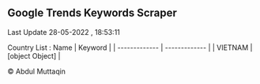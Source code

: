 

## Google Trends Keywords Scraper 
 
Last Update 28-05-2022 , 18:53:11

Country List :
 Name  | Keyword |
| ------------- | ------------- |
| VIETNAM | [object Object] |



© Abdul Muttaqin 
